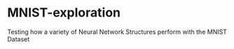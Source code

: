 # MNIST-exploration
Testing how a variety of Neural Network Structures perform with the MNIST Dataset
